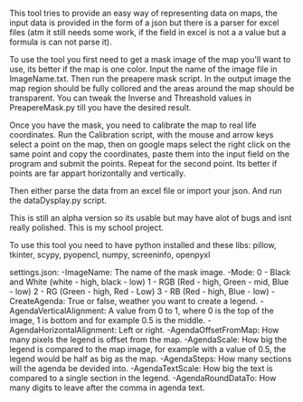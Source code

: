 This tool tries to provide an easy way of representing data on maps, the input data is provided in the form of a json but there is a parser for excel files (atm it still needs some work, if the field in excel is not a a value but a formula is can not parse it). 

To use the tool you first need to get a mask image of the map you'll want to use, its better if the map is one color. Input the name of the image file in ImageName.txt. Then run the preapere mask script. In the output image the map region should be fully collored and the areas around the map should be transparent. You can tweak the Inverse and Threashold values in PreapereMask.py till you have the desired result.

Once you have the mask, you need to calibrate the map to real life coordinates. Run the Calibration script, with the mouse and arrow keys select a point on the map, then on google maps select the right click on the same point and copy the coordinates, paste them into the input field on the program and submit the points. Repeat for the second point. Its better if points are far appart horizontally and vertically.

Then either parse the data from an excel file or import your json. And run the dataDysplay.py script. 

This is still an alpha version so its usable but may have alot of bugs and isnt really polished. This is my school project.

To use this tool you need to have python installed and these libs: pillow, tkinter, scypy, pyopencl, numpy, screeninfo, openpyxl

settings.json:
-ImageName: The name of the mask image.
-Mode:
    0 - Black and White (white - high, black - low)
    1 - RGB (Red - high, Green - mid, Blue - low)
    2 - RG (Green - high, Red - Low)
    3 - RB (Red - high, Blue - low)
-CreateAgenda: True or false, weather you want to create a legend.
-AgendaVerticalAlignment: A value from 0 to 1, where 0 is the top of the image, 1 is bottom and for example 0.5 is the middle.
-AgendaHorizontalAlignment: Left or right.
-AgendaOffsetFromMap: How many pixels the legend is offset from the map.
-AgendaScale: How big the legend is compared to the map image, for example with a value of 0.5, the legend would be half as big as the map.
-AgendaSteps: How many sections will the agenda be devided into.
-AgendaTextScale: How big the text is compared to a single section in the legend.
-AgendaRoundDataTo: How many digits to leave after the comma in agenda text.